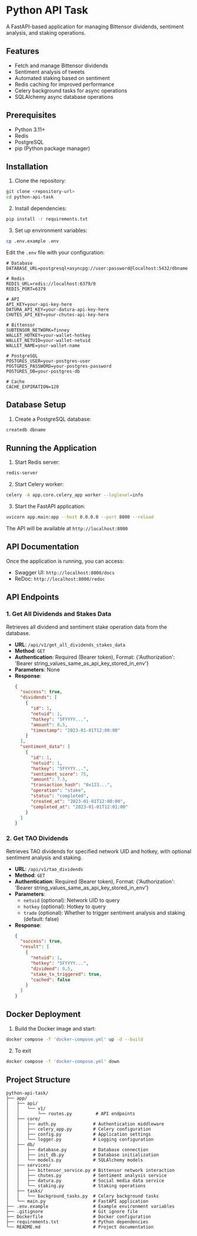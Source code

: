 # Python API Task

A FastAPI-based application for managing Bittensor dividends, sentiment analysis, and staking operations.

## Features

- Fetch and manage Bittensor dividends
- Sentiment analysis of tweets
- Automated staking based on sentiment
- Redis caching for improved performance
- Celery background tasks for async operations
- SQLAlchemy async database operations

## Prerequisites

- Python 3.11+
- Redis
- PostgreSQL
- pip (Python package manager)

## Installation

1. Clone the repository:
```bash
git clone <repository-url>
cd python-api-task
```

2. Install dependencies:
```bash
pip install -r requirements.txt
```

3. Set up environment variables:
```bash
cp .env.example .env
```
Edit the `.env` file with your configuration:
```env
# Database
DATABASE_URL=postgresql+asyncpg://user:password@localhost:5432/dbname

# Redis
REDIS_URL=redis://localhost:6379/0
REDIS_PORT=6379

# API
API_KEY=your-api-key-here
DATURA_API_KEY=your-datura-api-key-here
CHUTES_API_KEY=your-chutes-api-key-here

# Bittensor
SUBTENSOR_NETWORK=finney
WALLET_HOTKEY=your-wallet-hotkey
WALLET_NETUID=your-wallet-netuid
WALLET_NAME=your-wallet-name

# PostgreSQL
POSTGRES_USER=your-postgres-user
POSTGRES_PASSWORD=your-postgres-password
POSTGRES_DB=your-postgres-db

# Cache
CACHE_EXPIRATION=120
```

## Database Setup

1. Create a PostgreSQL database:
```bash
createdb dbname
```

## Running the Application

1. Start Redis server:
```bash
redis-server
```

2. Start Celery worker:
```bash
celery -A app.core.celery_app worker --loglevel=info
```

3. Start the FastAPI application:
```bash
uvicorn app.main:app --host 0.0.0.0 --port 8000 --reload
```

The API will be available at `http://localhost:8000`

## API Documentation

Once the application is running, you can access:
- Swagger UI: `http://localhost:8000/docs`
- ReDoc: `http://localhost:8000/redoc`

## API Endpoints

### 1. Get All Dividends and Stakes Data

Retrieves all dividend and sentiment stake operation data from the database.

- **URL**: `/api/v1/get_all_dividends_stakes_data`
- **Method**: `GET`
- **Authentication**: Required (Bearer token), Format: {'Authorization': 'Bearer string_values_same_as_api_key_stored_in_env'}
- **Parameters**: None
- **Response**:
  ```json
  {
    "success": true,
    "dividends": [
      {
        "id": 1,
        "netuid": 1,
        "hotkey": "5FYYYY...",
        "amount": 0.5,
        "timestamp": "2023-01-01T12:00:00"
      }
    ],
    "sentiment_data": [
      {
        "id": 1,
        "netuid": 1,
        "hotkey": "5FYYYY...",
        "sentiment_score": 75,
        "amount": 7.5,
        "transaction_hash": "0x123...",
        "operation": "stake",
        "status": "completed",
        "created_at": "2023-01-01T12:00:00",
        "completed_at": "2023-01-01T12:01:00"
      }
    ]
  }
  ```

### 2. Get TAO Dividends

Retrieves TAO dividends for specified network UID and hotkey, with optional sentiment analysis and staking.

- **URL**: `/api/v1/tao_dividends`
- **Method**: `GET`
- **Authentication**: Required (Bearer token), Format: {'Authorization': 'Bearer string_values_same_as_api_key_stored_in_env'}
- **Parameters**:
  - `netuid` (optional): Network UID to query
  - `hotkey` (optional): Hotkey to query
  - `trade` (optional): Whether to trigger sentiment analysis and staking (default: false)
- **Response**:
  ```json
  {
    "success": true,
    "result": [
      {
        "netuid": 1,
        "hotkey": "5FYYYY...",
        "dividend": 0.5,
        "stake_tx_triggered": true,
        "cached": false
      }
    ]
  }
  ```

## Docker Deployment

1. Build the Docker image and start:
```bash
docker compose -f 'docker-compose.yml' up -d --build
```

2. To exit
```bash
docker compose -f 'docker-compose.yml' down
```

## Project Structure

```
python-api-task/
├── app/
│   ├── api/
│   │   └── v1/
│   │       └── routes.py         # API endpoints
│   ├── core/
│   │   ├── auth.py              # Authentication middleware
│   │   ├── celery_app.py        # Celery configuration
│   │   ├── config.py            # Application settings
│   │   └── logger.py            # Logging configuration
│   ├── db/
│   │   ├── database.py          # Database connection
│   │   ├── init_db.py           # Database initialization
│   │   └── models.py            # SQLAlchemy models
│   ├── services/
│   │   ├── bittensor_service.py # Bittensor network interaction
│   │   ├── chutes.py            # Sentiment analysis service
│   │   ├── datura.py            # Social media data service
│   │   └── staking.py           # Staking operations
│   ├── tasks/
│   │   └── background_tasks.py  # Celery background tasks
│   └── main.py                  # FastAPI application
├── .env.example                 # Example environment variables
├── .gitignore                   # Git ignore file
├── Dockerfile                   # Docker configuration
├── requirements.txt             # Python dependencies
└── README.md                    # Project documentation
```